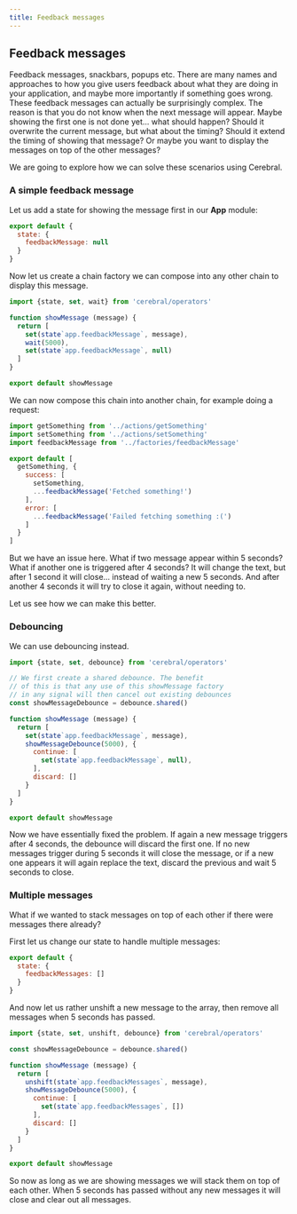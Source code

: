 ```yaml
---
title: Feedback messages
---
```


## Feedback messages

Feedback messages, snackbars, popups etc. There are many names and approaches to how you give users feedback about what they are doing in your application, and maybe more importantly if something goes wrong. These feedback messages can actually be surprisingly complex. The reason is that you do not know when the next message will appear. Maybe showing the first one is not done yet... what should happen? Should it overwrite the current message, but what about the timing? Should it extend the timing of showing that message? Or maybe you want to display the messages on top of the other messages?

We are going to explore how we can solve these scenarios using Cerebral.

### A simple feedback message
Let us add a state for showing the message first in our **App** module:

```js
export default {
  state: {
    feedbackMessage: null
  }
}
```

Now let us create a chain factory we can compose into any other chain to display this message.

```js
import {state, set, wait} from 'cerebral/operators'

function showMessage (message) {
  return [
    set(state`app.feedbackMessage`, message),
    wait(5000),
    set(state`app.feedbackMessage`, null)
  ]
}

export default showMessage
```

We can now compose this chain into another chain, for example doing a request:

```js
import getSomething from '../actions/getSomething'
import setSomething from '../actions/setSomething'
import feedbackMessage from '../factories/feedbackMessage'

export default [
  getSomething, {
    success: [
      setSomething,
      ...feedbackMessage('Fetched something!')
    ],
    error: [
      ...feedbackMessage('Failed fetching something :(')
    ]
  }  
]
```
But we have an issue here. What if two message appear within 5 seconds? What if another one is triggered after 4 seconds? It will change the text, but after 1 second it will close... instead of waiting a new 5 seconds. And after another 4 seconds it will try to close it again, without needing to.

Let us see how we can make this better.

### Debouncing
We can use debouncing instead.

```js
import {state, set, debounce} from 'cerebral/operators'

// We first create a shared debounce. The benefit
// of this is that any use of this showMessage factory
// in any signal will then cancel out existing debounces
const showMessageDebounce = debounce.shared()

function showMessage (message) {
  return [
    set(state`app.feedbackMessage`, message),
    showMessageDebounce(5000), {
      continue: [
        set(state`app.feedbackMessage`, null),
      ],
      discard: []
    }
  ]
}

export default showMessage
```

Now we have essentially fixed the problem. If again a new message triggers after 4 seconds, the debounce will discard the first one. If no new messages trigger during 5 seconds it will close the message, or if a new one appears it will again replace the text, discard the previous and wait 5 seconds to close.

### Multiple messages
What if we wanted to stack messages on top of each other if there were messages there already?

First let us change our state to handle multiple messages:

```js
export default {
  state: {
    feedbackMessages: []
  }
}
```

And now let us rather unshift a new message to the array, then remove all messages when 5 seconds has passed.

```js
import {state, set, unshift, debounce} from 'cerebral/operators'

const showMessageDebounce = debounce.shared()

function showMessage (message) {
  return [
    unshift(state`app.feedbackMessages`, message),
    showMessageDebounce(5000), {
      continue: [
        set(state`app.feedbackMessages`, [])
      ],
      discard: []
    }
  ]
}

export default showMessage
```

So now as long as we are showing messages we will stack them on top of each other. When 5 seconds has passed without any new messages it will close and clear out all messages.
